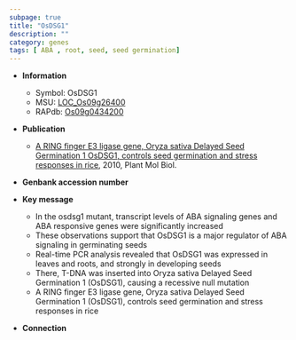 ```yaml
---
subpage: true
title: "OsDSG1"
description: ""
category: genes
tags: [ ABA , root, seed, seed germination]
---
```


* **Information**  
    + Symbol: OsDSG1  
    + MSU: [LOC_Os09g26400](http://rice.plantbiology.msu.edu/cgi-bin/ORF_infopage.cgi?orf=LOC_Os09g26400)  
    + RAPdb: [Os09g0434200](http://rapdb.dna.affrc.go.jp/viewer/gbrowse_details/irgsp1?name=Os09g0434200)  

* **Publication**  
    + [A RING finger E3 ligase gene, Oryza sativa Delayed Seed Germination 1 OsDSG1, controls seed germination and stress responses in rice](http://www.ncbi.nlm.nih.gov/pubmed?term=A+RING+finger+E3+ligase+gene,+Oryza+sativa+Delayed+Seed+Germination+1+OsDSG1,+controls+seed+germination+and+stress+responses+in+rice%5BTitle%5D), 2010, Plant Mol Biol.

* **Genbank accession number**  

* **Key message**  
    + In the osdsg1 mutant, transcript levels of ABA signaling genes and ABA responsive genes were significantly increased
    + These observations support that OsDSG1 is a major regulator of ABA signaling in germinating seeds
    + Real-time PCR analysis revealed that OsDSG1 was expressed in leaves and roots, and strongly in developing seeds
    + There, T-DNA was inserted into Oryza sativa Delayed Seed Germination 1 (OsDSG1), causing a recessive null mutation
    + A RING finger E3 ligase gene, Oryza sativa Delayed Seed Germination 1 (OsDSG1), controls seed germination and stress responses in rice

* **Connection**  



